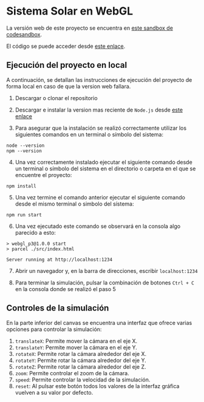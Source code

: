 # Sistema Solar en WebGL

La versión web de este proyecto se encuentra en [este sandbox de codesandbox](https://gsrpxw.csb.app/).

El código se puede acceder desde [este enlace](https://codesandbox.io/p/sandbox/webgl-practica-3-gsrpxw).

## Ejecución del proyecto en local

A continuación, se detallan las instrucciones de ejecución del proyecto de forma local en caso de que la version web fallara.

1. Descargar o clonar el repositorio

2. Descargar e instalar la version mas reciente de ``Node.js`` desde [este enlace](https://nodejs.org/en)

3. Para asegurar que la instalación se realizó correctamente utilizar los siguientes comandos en un terminal o símbolo del sistema:

```
node --version
npm --version
```

4. Una vez correctamente instalado ejecutar el siguiente comando desde un terminal o símbolo del sistema en el directorio o carpeta en el que se encuentre el proyecto:

```
npm install
```

5. Una vez termine el comando anterior ejecutar el siguiente comando desde el mismo terminal o simbolo del sístema:

```
npm run start
```

6. Una vez ejecutado este comando se observará en la consola algo parecido a esto:
```
> webgl_p3@1.0.0 start
> parcel ./src/index.html

Server running at http://localhost:1234
```

7. Abrir un navegador y, en la barra de direcciones, escribir ```localhost:1234```

8. Para terminar la simulación, pulsar la combinación de botones ```Ctrl + C``` en la consola donde se realizó el paso 5

## Controles de la simulación

En la parte inferior del canvas se encuentra una interfaz que ofrece varias opciones para controlar la simulación:

1. ```translateX```: Permite mover la cámara en el eje X.
2. ```translateY```: Permite mover la cámara en el eje Y.
3. ```rotateX```: Permite rotar la cámara alrededor del eje X.
4. ```rotateY```: Permite rotar la cámara alrededor del eje Y.
5. ```rotateZ```: Permite rotar la cámara alrededor del eje Z.
6. ```zoom```: Permite controlar el zoom de la cámara.
7. ```speed```: Permite controlar la velocidad de la simulación.
8. ```reset```: Al pulsar este botón todos los valores de la interfaz gráfica vuelven a su valor por defecto.